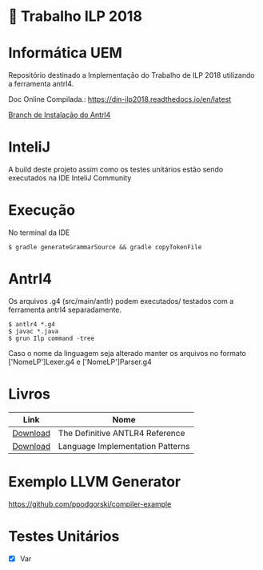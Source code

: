 ﻿# :carousel_horse:  Trabalho ILP 2018 

Informática UEM 
================
Repositório destinado a Implementação do Trabalho de ILP 2018 
utilizando a ferramenta antrl4.

Doc Online Compilada.: https://din-ilp2018.readthedocs.io/en/latest

[Branch de Instalação do Antrl4](https://github.com/rafaelbaiolim/compilador2018/tree/starting)

InteliJ 
==============================

A build deste projeto assim como os testes unitários estão
sendo executados na IDE InteliJ Community 

Execução
==============================
No terminal da IDE 

```
$ gradle generateGrammarSource && gradle copyTokenFile
```

Antrl4
==============================
Os arquivos .g4 (src/main/antlr) podem executados/ testados 
com a ferramenta antrl4 separadamente.

```
$ antlr4 *.g4
$ javac *.java
$ grun Ilp command -tree 
```
Caso o nome da linguagem seja alterado manter os arquivos no formato
['NomeLP']Lexer.g4 e ['NomeLP']Parser.g4

Livros 
==============================

| Link          | Nome          |
| ------------- | ------------- |
| [Download](https://drive.google.com/open?id=1xb9krsQnkukff2TdJAjoUP7A07t8Y4I6)  | The Definitive ANTLR4 Reference  |
| [Download](https://drive.google.com/open?id=1U50fYxzygedAnlvL41KbZsmv522Q6czU)  | Language Implementation Patterns |


Exemplo LLVM Generator
=============================
https://github.com/ppodgorski/compiler-example


Testes Unitários
==============================
* [x] Var

